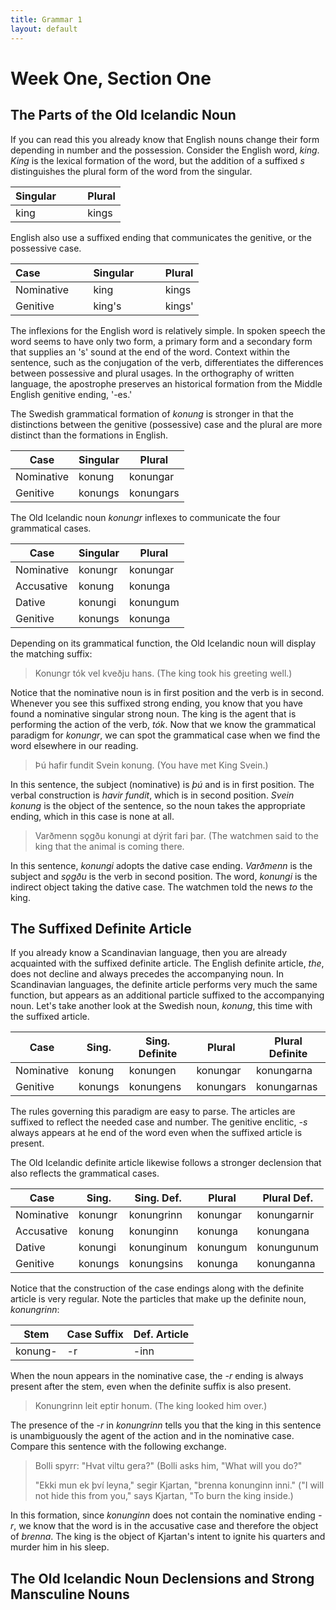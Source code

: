 ```yaml
---
title: Grammar 1
layout: default
---
```


# Week One, Section One

## The Parts of the Old Icelandic Noun

If you can read this you already know that English nouns change their form depending in number and the possession. Consider the English word, _king_. _King_ is the lexical formation of the word, but the addition of a suffixed _s_ distinguishes the plural form of the word from the singular.

| Singular  &nbsp; &nbsp; &nbsp; &nbsp; | Plural |
|---------|--------|
| king    | kings  |

English also use a suffixed ending that communicates the genitive, or the possessive case.

| Case &nbsp; &nbsp; &nbsp; &nbsp; &nbsp; &nbsp; &nbsp; &nbsp; | Singular &nbsp; &nbsp; &nbsp; &nbsp; | Plural |
|:-----------------|:----------|:--------|
| Nominative | king | kings  |
| Genitive | king's | kings' |

The inflexions for the English word is relatively simple. In spoken speech the word seems to have only two form, a primary form and a secondary form that supplies an 's' sound at the end of the word. Context within the sentence, such as the conjugation of the verb, differentiates the differences between possessive and plural usages. In the orthography of written language, the apostrophe preserves an historical formation from the Middle English genitive ending, '-es.'

The Swedish grammatical formation of _konung_ is stronger in that the distinctions between the genitive (possessive) case and the plural are more distinct than the formations in English. 

Case | Singular | Plural
-----------------|----------|--------
Nominative       | konung   | konungar
Genitive	 | konungs  | konungars

The Old Icelandic noun _konungr_ inflexes to communicate the four grammatical cases. 

Case | Singular | Plural
-----------------|----------|--------
Nominative       | konungr  | konungar
Accusative	 | konung   | konunga
Dative           | konungi  | konungum
Genitive         | konungs  | konunga

Depending on its grammatical function, the Old Icelandic noun will display the matching suffix:

>Konungr tók vel kveðju hans. (The king took his greeting well.)

Notice that the nominative noun is in first position and the verb is in second. Whenever you see this suffixed strong ending, you know that you have found a nominative singular strong noun. The king is the agent that is performing the action of the verb, _tók_. Now that we know the grammatical paradigm for _konungr_, we can spot the grammatical case when we find the word elsewhere in our reading. 

>Þú hafir fundit Svein konung. (You have met King Svein.)

In this sentence, the subject (nominative) is _þú_ and is in first position. The verbal construction is _havir fundit_, which is in second position. _Svein konung_ is the object of the sentence, so the noun takes the appropriate ending, which in this case is none at all.

>Varðmenn sǫgðu konungi at dýrit fari þar. (The watchmen said to the king that the animal is coming there.

In this sentence, _konungi_ adopts the dative case ending. _Varðmenn_ is the subject and _sǫgðu_ is the verb in second position. The word, _konungi_ is the indirect object taking the dative case. The watchmen told the news _to_ the king.

## The Suffixed Definite Article

If you already know a Scandinavian language, then you are already acquainted with the suffixed definite article. The English definite article, _the_, does not decline and always precedes the accompanying noun. In Scandinavian languages, the definite article performs very much the same function, but appears as an additional particle suffixed to the accompanying noun. Let's take another look at the Swedish noun, _konung_, this time with the suffixed article.

Case | Sing.    | Sing. Definite | Plural   | Plural Definite
-----------------|----------|----------------|----------|----------------
Nominative       | konung   | konungen       | konungar | konungarna
Genitive	 | konungs  | konungens      | konungars| konungarnas

The rules governing this paradigm are easy to parse. The articles are suffixed to reflect the needed case and number. The genitive enclitic, _-s_ always appears at he end of the word even when the suffixed article is present.

The Old Icelandic definite article likewise follows a stronger declension that also reflects the grammatical cases. 

| Case             | Sing.    | Sing. Def. | Plural   | Plural Def. |
|------------------|----------|------------|----------|-------------|
| Nominative       | konungr  | konungrinn | konungar | konungarnir |
| Accusative	   | konung   | konunginn  | konunga  | konungana   |
| Dative           | konungi  | konunginum | konungum | konungunum  |
| Genitive         | konungs  | konungsins | konunga  | konunganna  |

Notice that the construction of the case endings along with the definite article is very regular. Note the particles that make up the definite noun, _konungrinn_:

Stem    | Case Suffix | Def. Article 
--------|-------------|--------------
konung- | -r          | -inn

When the noun appears in the nominative case, the _-r_ ending is always present after the stem, even when the definite suffix is also present.

>Konungrinn leit eptir honum. (The king looked him over.)

The presence of the _-r_ in _konungrinn_ tells you that the king in this sentence is unambiguously the agent of the action and in the nominative case. Compare this sentence with the following exchange. 

>Bolli spyrr: "Hvat viltu gera?" (Bolli asks him, "What will you do?"
>
>"Ekki mun ek því leyna," segir Kjartan, "brenna konunginn inni." ("I will not hide this from you," says Kjartan, "To burn the king inside.)

In this formation, since _konunginn_ does not contain the nominative ending _-r_, we know that the word is in the accusative case and therefore the object of _brenna_. The king is the object of Kjartan's intent to ignite his quarters and murder him in his sleep.

## The Old Icelandic Noun Declensions and Strong Mansculine Nouns
